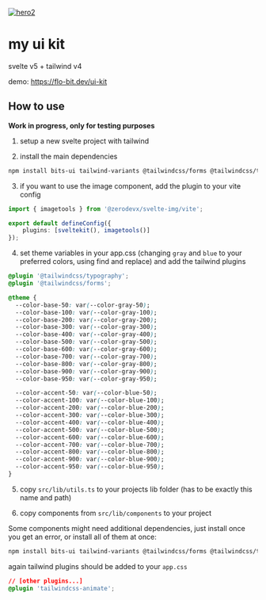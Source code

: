 [![hero2](https://github.com/user-attachments/assets/2573273f-573b-44bf-8e2d-f0d1c261b79f)](https://flo-bit.dev/ui-kit)

# my ui kit

svelte v5 + tailwind v4

demo: https://flo-bit.dev/ui-kit

## How to use

**Work in progress, only for testing purposes**

1. setup a new svelte project with tailwind

2. install the main dependencies

```bash
npm install bits-ui tailwind-variants @tailwindcss/forms @tailwindcss/typography @zerodevx/svelte-img
```

3. if you want to use the image component, add the plugin to your vite config

```ts
import { imagetools } from '@zerodevx/svelte-img/vite';

export default defineConfig({
	plugins: [sveltekit(), imagetools()]
});
```

4. set theme variables in your app.css (changing `gray` and `blue` to your preferred colors, using find and replace) and add the tailwind plugins

```css
@plugin '@tailwindcss/typography';
@plugin '@tailwindcss/forms';

@theme {
  --color-base-50: var(--color-gray-50);
  --color-base-100: var(--color-gray-100);
  --color-base-200: var(--color-gray-200);
  --color-base-300: var(--color-gray-300);
  --color-base-400: var(--color-gray-400);
  --color-base-500: var(--color-gray-500);
  --color-base-600: var(--color-gray-600);
  --color-base-700: var(--color-gray-700);
  --color-base-800: var(--color-gray-800);
  --color-base-900: var(--color-gray-900);
  --color-base-950: var(--color-gray-950);

  --color-accent-50: var(--color-blue-50);
  --color-accent-100: var(--color-blue-100);
  --color-accent-200: var(--color-blue-200);
  --color-accent-300: var(--color-blue-300);
  --color-accent-400: var(--color-blue-400);
  --color-accent-500: var(--color-blue-500);
  --color-accent-600: var(--color-blue-600);
  --color-accent-700: var(--color-blue-700);
  --color-accent-800: var(--color-blue-800);
  --color-accent-900: var(--color-blue-900);
  --color-accent-950: var(--color-blue-950);
}
```

5. copy `src/lib/utils.ts` to your projects lib folder (has to be exactly this name and path)

6. copy components from `src/lib/components` to your project

Some components might need additional dependencies, just install once you get an error, or install all of them at once:

```bash
npm install bits-ui tailwind-variants @tailwindcss/forms @tailwindcss/typography layerchart plyr svelte-sonner tailwindcss-animate three @threlte/extras @threlte/core @types/three @zerodevx/svelte-img
```

again tailwind plugins should be added to your `app.css`

```css
// [other plugins...]
@plugin 'tailwindcss-animate';
```
